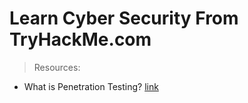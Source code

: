 # Learn Cyber Security From TryHackMe.com

> Resources:
- What is Penetration Testing? [link](ttps://github.com/codeanit/til/issues/100)
